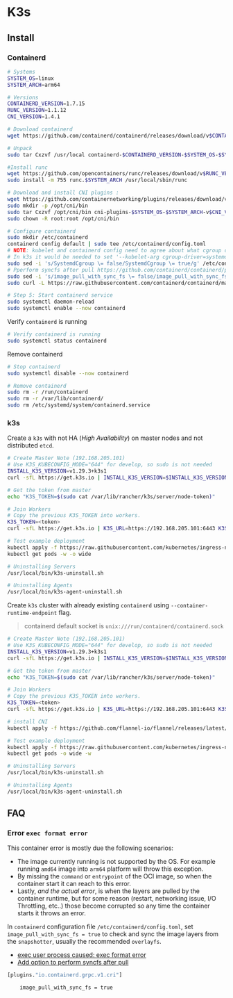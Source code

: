 # K3s

## Install

### Containerd

```bash
# Systems
SYSTEM_OS=linux
SYSTEM_ARCH=arm64

# Versions
CONTAINERD_VERSION=1.7.15
RUNC_VERSION=1.1.12
CNI_VERSION=1.4.1

# Download containerd
wget https://github.com/containerd/containerd/releases/download/v$CONTAINERD_VERSION/containerd-$CONTAINERD_VERSION-$SYSTEM_OS-$SYSTEM_ARCH.tar.gz

# Unpack
sudo tar Cxzvf /usr/local containerd-$CONTAINERD_VERSION-$SYSTEM_OS-$SYSTEM_ARCH.tar.gz

#Install runc
wget https://github.com/opencontainers/runc/releases/download/v$RUNC_VERSION/runc.$SYSTEM_ARCH
sudo install -m 755 runc.$SYSTEM_ARCH /usr/local/sbin/runc

# Download and install CNI plugins :
wget https://github.com/containernetworking/plugins/releases/download/v$CNI_VERSION/cni-plugins-linux-$SYSTEM_ARCH-v$CNI_VERSION.tgz
sudo mkdir -p /opt/cni/bin
sudo tar Cxzvf /opt/cni/bin cni-plugins-$SYSTEM_OS-$SYSTEM_ARCH-v$CNI_VERSION.tgz
sudo chown -R root:root /opt/cni/bin

# Configure containerd
sudo mkdir /etc/containerd
containerd config default | sudo tee /etc/containerd/config.toml
# NOTE: kubelet and containerd config need to agree about what cgroup driver to use, so do not modify containerd config
# In k3s it would be needed to set '--kubelet-arg cgroup-driver=systemd'
sudo sed -i 's/SystemdCgroup \= false/SystemdCgroup \= true/g' /etc/containerd/config.toml
# Pperform syncfs after pull https://github.com/containerd/containerd/pull/9401
sudo sed -i 's/image_pull_with_sync_fs \= false/image_pull_with_sync_fs \= true/g' /etc/containerd/config.toml
sudo curl -L https://raw.githubusercontent.com/containerd/containerd/main/containerd.service -o /etc/systemd/system/containerd.service

# Step 5: Start containerd service
sudo systemctl daemon-reload
sudo systemctl enable --now containerd
```

Verify `containerd` is running

```bash
# Verify containerd is running
sudo systemctl status containerd
```

Remove containerd

```bash
# Stop containerd
sudo systemctl disable --now containerd

# Remove containerd
sudo rm -r /run/containerd
sudo rm -r /var/lib/containerd/
sudo rm /etc/systemd/system/containerd.service
```

### k3s

Create a `k3s` with not HA (*High Availability*) on master nodes and not distributed `etcd`.

```bash
# Create Master Note (192.168.205.101)
# Use K3S_KUBECONFIG_MODE="644" for develop, so sudo is not needed
INSTALL_K3S_VERSION=v1.29.3+k3s1
curl -sfL https://get.k3s.io | INSTALL_K3S_VERSION=$INSTALL_K3S_VERSION K3S_KUBECONFIG_MODE="644" sh -

# Get the token from master
echo "K3S_TOKEN=$(sudo cat /var/lib/rancher/k3s/server/node-token)"

# Join Workers
# Copy the previous K3S_TOKEN into workers.
K3S_TOKEN=<token>
curl -sfL https://get.k3s.io | K3S_URL=https://192.168.205.101:6443 K3S_TOKEN=$K3S_TOKEN sh -

# Test example deployment
kubectl apply -f https://raw.githubusercontent.com/kubernetes/ingress-nginx/main/docs/examples/chashsubset/deployment.yaml
kubectl get pods -w -o wide

# Uninstalling Servers
/usr/local/bin/k3s-uninstall.sh

# Uninstalling Agents
/usr/local/bin/k3s-agent-uninstall.sh

```

Create `k3s` cluster with already existing `containerd` using `--container-runtime-endpoint` flag.

> containerd default socket is `unix:///run/containerd/containerd.sock`

```bash
# Create Master Note (192.168.205.101)
# Use K3S_KUBECONFIG_MODE="644" for develop, so sudo is not needed
INSTALL_K3S_VERSION=v1.29.3+k3s1
curl -sfL https://get.k3s.io | INSTALL_K3S_VERSION=$INSTALL_K3S_VERSION K3S_KUBECONFIG_MODE="644" sh -s - --container-runtime-endpoint="unix:///run/containerd/containerd.sock"

# Get the token from master
echo "K3S_TOKEN=$(sudo cat /var/lib/rancher/k3s/server/node-token)"

# Join Workers
# Copy the previous K3S_TOKEN into workers.
K3S_TOKEN=<token>
curl -sfL https://get.k3s.io | K3S_URL=https://192.168.205.101:6443 K3S_TOKEN=$K3S_TOKEN sh -s - --container-runtime-endpoint="unix:///run/containerd/containerd.sock"

# install CNI
kubectl apply -f https://github.com/flannel-io/flannel/releases/latest/download/kube-flannel.yml

# Test example deployment
kubectl apply -f https://raw.githubusercontent.com/kubernetes/ingress-nginx/main/docs/examples/chashsubset/deployment.yaml
kubectl get pods -o wide -w

# Uninstalling Servers
/usr/local/bin/k3s-uninstall.sh

# Uninstalling Agents
/usr/local/bin/k3s-agent-uninstall.sh

```

## FAQ

### Error `exec format error`

This container error is mostly due the following scenarios:

* The image currently running is not supported by the OS. For example running `amd64` image into `arm64` platform will throw this exception.
* By missing the `command` or `entrypoint` of the OCI image, so when the container start it can reach to this error.
* Lastly, *and the actual error*, is when the layers are pulled by the container runtime, but for some reason (restart, networking issue, I/O Throttling, etc..) those become corrupted so any time the container starts it throws an error.

In `containerd` configuration file `/etc/containerd/config.toml`, set `image_pull_with_sync_fs = true` to check and sync the image layers from the `snapshotter`, usually the recommended `overlayfs`.

* [exec user process caused: exec format error](https://github.com/containerd/containerd/issues/5854)
* [Add option to perform syncfs after pull](https://github.com/containerd/containerd/pull/9401)

```bash
[plugins."io.containerd.grpc.v1.cri"]

    image_pull_with_sync_fs = true
```
